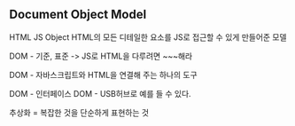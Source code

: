 ## Document Object Model

HTML JS Object HTML의 모든 디테일한 요소를
		JS로 접근할 수 있게 만들어준 모델

DOM  - 기준, 표준 -> JS로 HTML을 다루려면 ~~~해라

DOM - 자바스크립트와 HTML을 연결해 주는 하나의 도구

DOM - 인터페이스
DOM - USB허브로 예를 들 수 있다.

추상화 = 복잡한 것을 단순하게 표현하는 것

